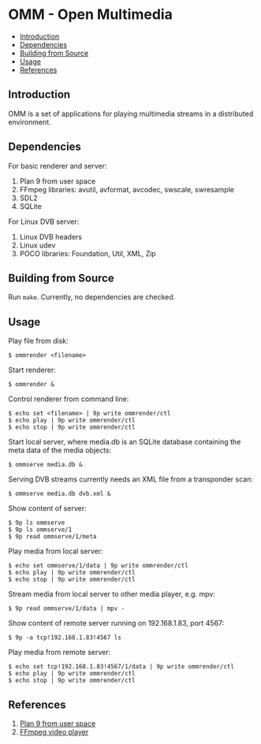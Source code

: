# OMM - Open Multimedia

- [Introduction](https://github.com/captaingroove/omm-9p#introduction)
- [Dependencies](https://github.com/captaingroove/omm-9p#dependencies)
- [Building from Source](https://github.com/captaingroove/omm-9p#building-from-source)
- [Usage](https://github.com/captaingroove/omm-9p#usage)
- [References](https://github.com/captaingroove/omm-9p#references)

## Introduction

OMM is a set of applications for playing multimedia streams in a distributed environment.

## Dependencies

For basic renderer and server:

1. Plan 9 from user space
2. FFmpeg libraries: avutil, avformat, avcodec, swscale, swresample
3. SDL2
4. SQLite

For Linux DVB server:

1. Linux DVB headers
2. Linux udev
3. POCO libraries: Foundation, Util, XML, Zip

## Building from Source

Run `make`. Currently, no dependencies are checked.

## Usage

Play file from disk:
```
$ ommrender <filename>
```

Start renderer:
```
$ ommrender &
```

Control renderer from command line:
```
$ echo set <filename> | 9p write ommrender/ctl
$ echo play | 9p write ommrender/ctl
$ echo stop | 9p write ommrender/ctl
```

Start local server, where media.db is an SQLite database containing the meta data of the media objects:
```
$ ommserve media.db &
```

Serving DVB streams currently needs an XML file from a transponder scan:
```
$ ommserve media.db dvb.xml &
```

Show content of server:
```
$ 9p ls ommserve
$ 9p ls ommserve/1
$ 9p read ommserve/1/meta
```

Play media from local server:
```
$ echo set ommserve/1/data | 9p write ommrender/ctl
$ echo play | 9p write ommrender/ctl
$ echo stop | 9p write ommrender/ctl
```

Stream media from local server to other media player, e.g. mpv:
```
$ 9p read ommserve/1/data | mpv -
```

Show content of remote server running on 192.168.1.83, port 4567:
```
$ 9p -a tcp!192.168.1.83!4567 ls
```

Play media from remote server:
```
$ echo set tcp!192.168.1.83!4567/1/data | 9p write ommrender/ctl
$ echo play | 9p write ommrender/ctl
$ echo stop | 9p write ommrender/ctl
```

## References

1. [Plan 9 from user space](https://9fans.github.io/plan9port)
2. [FFmpeg video player](https://github.com/rambodrahmani/ffmpeg-video-player)
